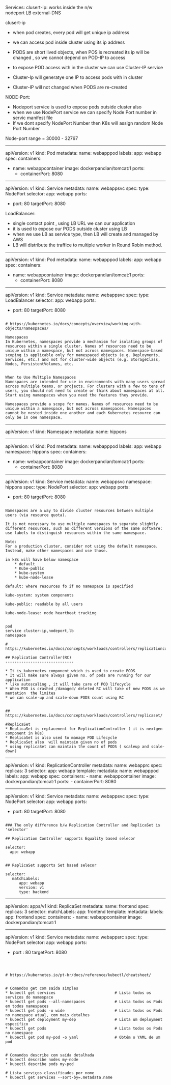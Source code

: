 Services:
	clusert-ip: works inside the n/w	
	nodeport
	LB
	external-DNS

clusert-ip
* when pod creates, every pod will get unique ip address
* we can access pod inside cluster using its ip address
* PODS are short lived objects, when POS is recreated its ip will be changed , so we cannot depend on POD-IP to access

* to expose POD access with in the cluster we can use Cluster-IP service
* Cluster-Ip will generatye one IP to access pods with in cluster
* Cluster-IP will not changed when PODS are re-created

NODE-Port:
* Nodeport service is used to expose pods outside cluster also
* when we use NodePort service we can specify Node Port number in servic manifest file
* If  we dont specify NodePort Number then K8s will assign random Node Port Number

Node-port range = 30000 - 32767

---
apiVersion: v1
kind: Pod
metadata:
  name: webapppod
  labels:
    app: webapp
spec:
  containers:
  - name: webappcontainer
    image: dockerpandian/tomcat:1
    ports:
     - containerPort: 8080

---
apiVersion: v1
kind: Service
metadata:
  name: webappsvc
spec:
  type: NodePort
  selector:
    app: webapp
  ports:
   - port: 80
     targetPort: 8080

LoadBalancer:
* single contact point , using LB URL we can our application
* it  is used to expose our PODS outside cluster using LB
* when we use LB as service type, then LB will create and managed by AWS
* LB will distribute the traffice to multiple worker in Round Robin method.

---
apiVersion: v1
kind: Pod
metadata:
  name: webapppod
  labels:
    app: webapp
spec:
  containers:
  - name: webappcontainer
    image: dockerpandian/tomcat:1
    ports:
     - containerPort: 8080

---
apiVersion: v1
kind: Service
metadata:
  name: webappsvc
spec:
  type: LoadBalancer
  selector:
    app: webapp
  ports:
   - port: 80
     targetPort: 8080

```

# https://kubernetes.io/docs/concepts/overview/working-with-objects/namespaces/

Namespaces
In Kubernetes, namespaces provide a mechanism for isolating groups of resources within a single cluster. Names of resources need to be unique within a namespace, but not across namespaces. Namespace-based scoping is applicable only for namespaced objects (e.g. Deployments, Services, etc.) and not for cluster-wide objects (e.g. StorageClass, Nodes, PersistentVolumes, etc.


When to Use Multiple Namespaces
Namespaces are intended for use in environments with many users spread across multiple teams, or projects. For clusters with a few to tens of users, you should not need to create or think about namespaces at all. Start using namespaces when you need the features they provide.

Namespaces provide a scope for names. Names of resources need to be unique within a namespace, but not across namespaces. Namespaces cannot be nested inside one another and each Kubernetes resource can only be in one namespace.

```
---
apiVersion: v1
kind: Namespace
metadata:
  name: hippons

---
apiVersion: v1
kind: Pod
metadata:
  name: webapppod
  labels:
    app: webapp
  namespace: hippons
spec:
  containers:
  - name: webappcontainer
    image: dockerpandian/tomcat:1
    ports:
     - containerPort: 8080

---
apiVersion: v1
kind: Service
metadata:
  name: webappsvc
  namespace: hippons
spec:
  type: NodePort
  selector:
    app: webapp
  ports:
   - port: 80
     targetPort: 8080
```

Namespaces are a way to divide cluster resources between multiple users (via resource quota).

It is not necessary to use multiple namespaces to separate slightly different resources, such as different versions of the same software: use labels to distinguish resources within the same namespace.

Note:
For a production cluster, consider not using the default namespace. Instead, make other namespaces and use those.

in k8s will have below namespace 
	* default
 	* Kube-public
	* kube-system
	* kube-node-lease

default: where resources fo if no namespace is specified

kube-system: system components

kube-public: readable by all users

kube-node-lease: node heartbeat tracking


pod
service cluster-ip,nodeport,lb
namespace

# https://kubernetes.io/docs/concepts/workloads/controllers/replicationcontroller/

## Replication Controller(RC)
------------------------------

* It is kubernetes component which is used to create PODS
* It will make sure always given no. of pods are running for our application
* like autoscaling , it will take care of POD lifecycle 
* When POD is crashed /damaged/ deleted RC will take of new PODS as we mentation  the limites
* we can scale-up and scale-down PODS count using RC


## https://kubernetes.io/docs/concepts/workloads/controllers/replicaset/

#ReplicaSet
* ReplicaSet is replacement for ReplicationController ( it is nextgen component in k8s)
* ReplicaSet is also used to manage POD Lifecycle
* ReplicaSet also  will maintain given no of pods 
* using replicaSet can maintain the count of PODS ( scaleup and scale-down)

```
---
apiVersion: v1
kind: ReplicationController
metadata:
  name: webapprc
spec:
  replicas: 3
  selector:
    app: webapp
  template:
    metadata:
      name: webapppod
      labels:
        app: webapp
    spec:
      containers:
      - name: webappcontainer
        image: dockerpandian/tomcat:1
        ports:
         - containerPort: 8080

---
apiVersion: v1
kind: Service
metadata:
  name: webappsvc
spec:
  type: NodePort
  selector:
    app: webapp
  ports:
   - port: 80
     targetPort: 8080
```

### The only difference b/w Replication Controller and ReplicaSet is 'selector'

## Replication Controller supports Equality based selecor

selector:
  app: webapp


## ReplicaSet supports Set based selecor 

selector:
   matchLabels:
      app: webapp
      version: v1
      type: backend

```
---
apiVersion: apps/v1
kind: ReplicaSet
metadata:
  name: frontend
spec:
  replicas: 3
  selector:
    matchLabels:
      app: frontend
  template:
    metadata:
      labels:
        app: frontend
    spec:
      containers:
      - name: webappcontainer
        image: dockerpandian/tomcat:1

---
apiVersion: v1
kind: Service
metadata:
  name: webappsrc
spec:
  type: NodePort
  selector:
    app: webapp
  ports:
   - port : 80
     targetPort: 8080

```



# https://kubernetes.io/pt-br/docs/reference/kubectl/cheatsheet/


# Comandos get com saída simples
* kubectl get services                          # Lista todos os serviços do namespace
* kubectl get pods --all-namespaces             # Lista todos os Pods em todos namespaces
* kubectl get pods -o wide                      # Lista todos os Pods no namespace atual, com mais detalhes
* kubectl get deployment my-dep                 # Lista um deployment específico
* kubectl get pods                              # Lista todos os Pods no namespace
* kubectl get pod my-pod -o yaml                # Obtém o YAML de um pod


# Comandos describe com saída detalhada
* kubectl describe nodes my-node
* kubectl describe pods my-pod

# Lista serviços classificados por nome
* kubectl get services --sort-by=.metadata.name
